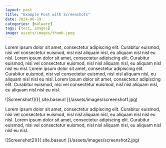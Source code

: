 ```yaml
---
layout: post
title: "Example Post with Screenshots"
date: 2024-06-29
categories: [malware]
tags: [test, images]
image: assets/images/thumb.jpeg
---
```


Lorem ipsum dolor sit amet, consectetur adipiscing elit. Curabitur euismod, nisi vel consectetur euismod, nisl nisl aliquam nisl, eu aliquam nisl nisl eu nisl. Lorem ipsum dolor sit amet, consectetur adipiscing elit. Curabitur euismod, nisi vel consectetur euismod, nisl nisl aliquam nisl, eu aliquam nisl nisl eu nisl. Lorem ipsum dolor sit amet, consectetur adipiscing elit. Curabitur euismod, nisi vel consectetur euismod, nisl nisl aliquam nisl, eu aliquam nisl nisl eu nisl. Lorem ipsum dolor sit amet, consectetur adipiscing elit. Curabitur euismod, nisi vel consectetur euismod, nisl nisl aliquam nisl, eu aliquam nisl nisl eu nisl. 

![Screenshot1]({{ site.baseurl }}/assets/images/screenshot1.jpg)

Lorem ipsum dolor sit amet, consectetur adipiscing elit. Curabitur euismod, nisi vel consectetur euismod, nisl nisl aliquam nisl, eu aliquam nisl nisl eu nisl. Lorem ipsum dolor sit amet, consectetur adipiscing elit. Curabitur euismod, nisi vel consectetur euismod, nisl nisl aliquam nisl, eu aliquam nisl nisl eu nisl. 

![Screenshot2]({{ site.baseurl }}/assets/images/screenshot2.jpg)

